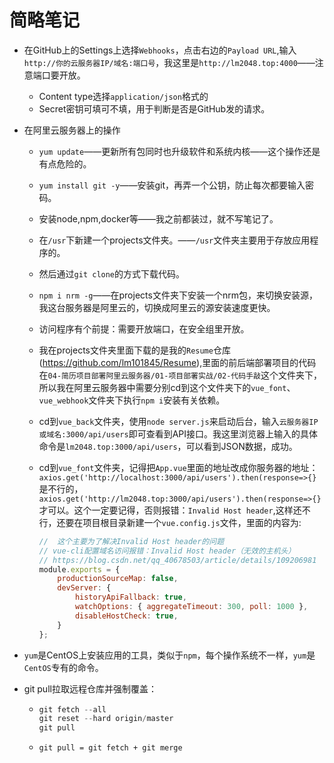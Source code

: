 # 简略笔记

* 在GitHub上的Settings上选择`Webhooks`，点击右边的`Payload URL`,输入`http://你的云服务器IP/域名:端口号`，我这里是`http://lm2048.top:4000`——注意端口要开放。
  * Content type选择`application/json`格式的
  * Secret密钥可填可不填，用于判断是否是GitHub发的请求。

* 在阿里云服务器上的操作

  * `yum update`——更新所有包同时也升级软件和系统内核——这个操作还是有点危险的。

  * `yum install git -y`——安装git，再弄一个公钥，防止每次都要输入密码。

  * 安装node,npm,docker等——我之前都装过，就不写笔记了。

  * 在`/usr`下新建一个projects文件夹。——`/usr`文件夹主要用于存放应用程序的。

  * 然后通过`git clone`的方式下载代码。

  * `npm i nrm -g`——在projects文件夹下安装一个nrm包，来切换安装源，我这台服务器是阿里云的，切换成阿里云的源安装速度更快。

  * 访问程序有个前提：需要开放端口，在安全组里开放。

  * 我在projects文件夹里面下载的是我的`Resume`仓库(https://github.com/lm101845/Resume),里面的前后端部署项目的代码在`04-简历项目部署阿里云服务器/01-项目部署实战/02-代码手敲`这个文件夹下，所以我在阿里云服务器中需要分别cd到这个文件夹下的`vue_font`、`vue_webhook`文件夹下执行`npm i`安装有关依赖。

  * cd到`vue_back`文件夹，使用`node server.js`来启动后台，输入`云服务器IP或域名:3000/api/users`即可查看到API接口。我这里浏览器上输入的具体命令是`lm2048.top:3000/api/users`，可以看到JSON数据，成功。

  * cd到`vue_font`文件夹，记得把`App.vue`里面的地址改成你服务器的地址：`axios.get('http://localhost:3000/api/users').then(response=>{}`是不行的，` axios.get('http://lm2048.top:3000/api/users').then(response=>{}`才可以。这个一定要记得，否则报错：`Invalid Host header`,这样还不行，还要在项目根目录新建一个`vue.config.js`文件，里面的内容为:

    ~~~javascript
    //  这个主要为了解决Invalid Host header的问题
    // vue-cli配置域名访问报错：Invalid Host header（无效的主机头）
    // https://blog.csdn.net/qq_40678503/article/details/109206981
    module.exports = {
        productionSourceMap: false,
        devServer: {
            historyApiFallback: true,
            watchOptions: { aggregateTimeout: 300, poll: 1000 },
            disableHostCheck: true,
        }
    };
    ~~~

* `yum`是CentOS上安装应用的工具，类似于`npm`，每个操作系统不一样，`yum`是`CentOS`专有的命令。

* git pull拉取远程仓库并强制覆盖：

  * ~~~javascript
    git fetch --all
    git reset --hard origin/master
    git pull
    ~~~

  * `git pull = git fetch + git merge`
